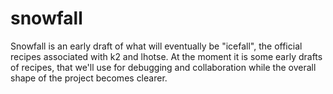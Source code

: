 # snowfall

Snowfall is an early draft of what will eventually be "icefall", the official recipes associated with k2 and lhotse.
At the moment it is some early drafts of recipes, that we'll use for debugging and collaboration while the overall shape
of the project becomes clearer.
